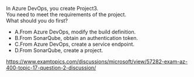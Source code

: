 In Azure DevOps, you create Project3.<br/>You need to meet the requirements of the project.<br/>What should you do first?<br/><ul><li class="multi-choice-item"><span class="multi-choice-letter" data-choice-letter="A">A.</span>From Azure DevOps, modify the build definition.</li><li class="multi-choice-item"><span class="multi-choice-letter" data-choice-letter="B">B.</span>From SonarQube, obtain an authentication token.</li><li class="multi-choice-item correct-hidden"><span class="multi-choice-letter" data-choice-letter="C">C.</span>From Azure DevOps, create a service endpoint.</li><li class="multi-choice-item"><span class="multi-choice-letter" data-choice-letter="D">D.</span>From SonarQube, create a project.</li></ul><p><a href="https://www.examtopics.com/discussions/microsoft/view/57282-exam-az-400-topic-17-question-2-discussion/">https://www.examtopics.com/discussions/microsoft/view/57282-exam-az-400-topic-17-question-2-discussion/</a></p><script src="https://giscus.app/client.js"                    data-repo="azsamples/az204"                    data-repo-id="R_kgDOMRXzDQ"                    data-category="General"                    data-category-id="DIC_kwDOMRXzDc4Cgi27"                    data-mapping="pathname"                    data-strict="0"                    data-reactions-enabled="0"                    data-emit-metadata="0"                    data-input-position="bottom"                    data-theme="preferred_color_scheme"                    data-lang="en"                    crossorigin="anonymous"                    async>                    </script>